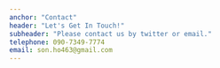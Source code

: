 ```yaml
---
anchor: "Contact"
header: "Let's Get In Touch!"
subheader: "Please contact us by twitter or email."
telephone: 090-7349-7774
email: son.ho463@gmail.com
---
```

